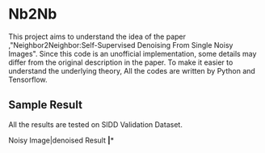 # Nb2Nb
This project aims to understand the idea of the paper ,"Neighbor2Neighbor:Self-Supervised Denoising From Single Noisy Images". Since this code is an unofficial implementation, some details may differ from the original description in the paper. To make it easier to understand the underlying theory, All the codes are written by Python and Tensorflow.

## Sample Result
All the results are tested on SIDD Validation Dataset.

Noisy Image|denoised Result
****|*****



